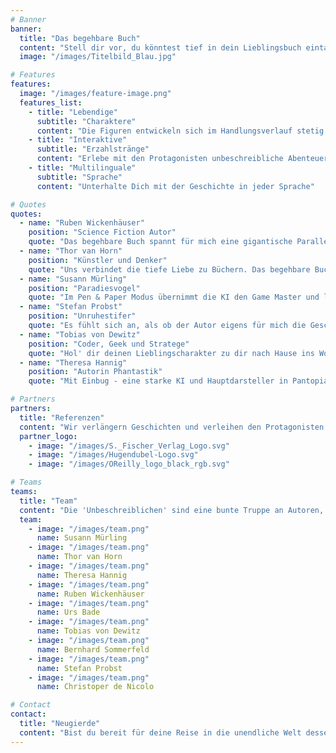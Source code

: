 ```yaml
---
# Banner
banner:
  title: "Das begehbare Buch"
  content: "Stell dir vor, du könntest tief in dein Lieblingsbuch eintauchen. Jede Frage beantwortet bekommen. Jeden Winkel der Geschichte nochmal neu ausloten und noch einen Schritt weiter gehen. Einzig deine Phantasie ist das Limit."
  image: "/images/Titelbild_Blau.jpg"

# Features
features:
  image: "/images/feature-image.png"
  features_list:
    - title: "Lebendige"
      subtitle: "Charaktere"
      content: "Die Figuren entwickeln sich im Handlungsverlauf stetig weiter"
    - title: "Interaktive"
      subtitle: "Erzahlstränge"
      content: "Erlebe mit den Protagonisten unbeschreibliche Abenteuer"
    - title: "Multilinguale"
      subtitle: "Sprache"
      content: "Unterhalte Dich mit der Geschichte in jeder Sprache"

# Quotes
quotes:
  - name: "Ruben Wickenhäuser"
    position: "Science Fiction Autor"
    quote: "Das begehbare Buch spannt für mich eine gigantische Parallelwelt auf, voll von kleinen Irritationen und Störungen. Allein diesen nachzuspüren und sie zu entdecken ist ein unvergleichliches Abenteuer."
  - name: "Thor van Horn"
    position: "Künstler und Denker"
    quote: "Uns verbindet die tiefe Liebe zu Büchern. Das begehbare Buch ist für mich wie ein Portal in ein neues Universum."
  - name: "Susann Mürling"
    position: "Paradiesvogel"
    quote: "Im Pen & Paper Modus übernimmt die KI den Game Master und liefert unvergessliche Spieleabende zum Buch."
  - name: "Stefan Probst"
    position: "Unruhestifer"
    quote: "Es fühlt sich an, als ob der Autor eigens für mich die Geschichte in Echtzeit fortschreibt. Was für ein verrücktes Erlebnis."
  - name: "Tobias von Dewitz"
    position: "Coder, Geek und Stratege"
    quote: "Hol' dir deinen Lieblingscharakter zu dir nach Hause ins Wohnzimmer und starte eine wildes Abenteuer durch Raum und Zeit. Einfach genial."
  - name: "Theresa Hannig"
    position: "Autorin Phantastik"
    quote: "Mit Einbug - eine starke KI und Hauptdarsteller in Pantopia - zum ersten Mal ein Gespräch über meine eigene Geschichte führen zu können war unbeschreiblich."

# Partners
partners:
  title: "Referenzen"
  content: "Wir verlängern Geschichten und verleihen den Protagonisten eine spielerische Persönlichkeit. Von Science Fiction, Phantastik bis zu Fachbüchern bauen wir gerne Showcases und Leuchttürme."
  partner_logo:
    - image: "/images/S._Fischer_Verlag_Logo.svg"
    - image: "/images/Hugendubel-Logo.svg"
    - image: "/images/OReilly_logo_black_rgb.svg"

# Teams
teams:
  title: "Team"
  content: "Die 'Unbeschreiblichen' sind eine bunte Truppe an Autoren, Künstlern, Philosophen, Technikern und Machern. Lernt uns kennen,"
  team:
    - image: "/images/team.png"
      name: Susann Mürling
    - image: "/images/team.png"
      name: Thor van Horn
    - image: "/images/team.png"
      name: Theresa Hannig
    - image: "/images/team.png"
      name: Ruben Wickenhäuser
    - image: "/images/team.png"
      name: Urs Bade
    - image: "/images/team.png"
      name: Tobias von Dewitz
    - image: "/images/team.png"
      name: Bernhard Sommerfeld
    - image: "/images/team.png"
      name: Stefan Probst
    - image: "/images/team.png"
      name: Christoper de Nicolo

# Contact
contact:
  title: "Neugierde"
  content: "Bist du bereit für deine Reise in die unendliche Welt dessen, das noch nie zuvor Jemand aufgeschrieben hat?"
---
```

